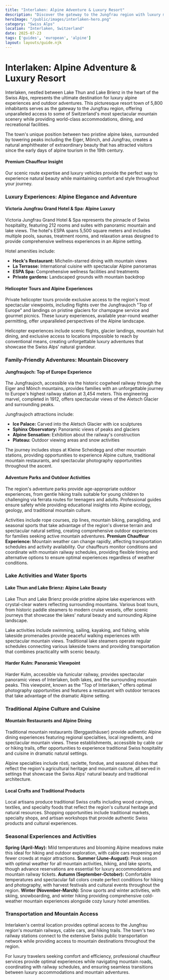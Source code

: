 ```yaml
---
title: "Interlaken: Alpine Adventure & Luxury Resort"
description: "Discover the gateway to the Jungfrau region with luxury mountain resorts, helicopter tours, the Top of Europe experience, and breathtaking Alpine scenery."
heroImage: "/public/images/interlaken-hero.png"
category: "Swiss Alps"
location: "Interlaken, Switzerland"
date: 2025-07-23
tags: ['guides', 'european', 'alpine']
layout: layouts/guide.njk
---
```


# Interlaken: Alpine Adventure & Luxury Resort

Interlaken, nestled between Lake Thun and Lake Brienz in the heart of the Swiss Alps, represents the ultimate destination for luxury alpine experiences and outdoor adventures. This picturesque resort town of 5,800 inhabitants serves as the gateway to the Jungfrau region, offering unparalleled access to some of Switzerland's most spectacular mountain scenery while providing world-class accommodations, dining, and recreational facilities.

The town's unique position between two pristine alpine lakes, surrounded by towering peaks including the Eiger, Mönch, and Jungfrau, creates a natural amphitheater of extraordinary beauty that has attracted visitors since the early days of alpine tourism in the 19th century.

<div class="premium-insight">
<h4>Premium Chauffeur Insight</h4>
<p>Our scenic route expertise and luxury vehicles provide the perfect way to experience natural beauty while maintaining comfort and style throughout your journey.</p>
</div>


### Luxury Experiences: Alpine Elegance and Adventure


#### Victoria Jungfrau Grand Hotel & Spa: Alpine Luxury

Victoria Jungfrau Grand Hotel & Spa represents the pinnacle of Swiss hospitality, featuring 212 rooms and suites with panoramic mountain and lake views. The hotel's ESPA spans 5,500 square meters and includes multiple pools, saunas, treatment rooms, and relaxation areas designed to provide comprehensive wellness experiences in an Alpine setting.

Hotel amenities include:

  * **Heck's Restaurant:** Michelin-starred dining with mountain views
  * **La Terrasse:** International cuisine with spectacular Alpine panoramas
  * **ESPA Spa:** Comprehensive wellness facilities and treatments
  * **Private gardens:** Landscaped grounds with mountain backdrop


#### Helicopter Tours and Alpine Experiences

Private helicopter tours provide exclusive access to the region's most spectacular viewpoints, including flights over the Jungfraujoch "Top of Europe" and landings on pristine glaciers for champagne service and gourmet picnics. These luxury experiences, available year-round weather permitting, offer unparalleled perspectives of the Alpine landscape.

Helicopter experiences include scenic flights, glacier landings, mountain hut dining, and exclusive access to locations impossible to reach by conventional means, creating unforgettable luxury adventures that showcase the Swiss Alps' natural grandeur.


### Family-Friendly Adventures: Mountain Discovery


#### Jungfraujoch: Top of Europe Experience

The Jungfraujoch, accessible via the historic cogwheel railway through the Eiger and Mönch mountains, provides families with an unforgettable journey to Europe's highest railway station at 3,454 meters. This engineering marvel, completed in 1912, offers spectacular views of the Aletsch Glacier and surrounding peaks.

Jungfraujoch attractions include:

  * **Ice Palace:** Carved into the Aletsch Glacier with ice sculptures
  * **Sphinx Observatory:** Panoramic views of peaks and glaciers
  * **Alpine Sensation:** Exhibition about the railway's construction
  * **Plateau:** Outdoor viewing areas and snow activities

The journey includes stops at Kleine Scheidegg and other mountain stations, providing opportunities to experience Alpine culture, traditional mountain restaurants, and spectacular photography opportunities throughout the ascent.


#### Adventure Parks and Outdoor Activities

The region's adventure parks provide age-appropriate outdoor experiences, from gentle hiking trails suitable for young children to challenging via ferrata routes for teenagers and adults. Professional guides ensure safety while providing educational insights into Alpine ecology, geology, and traditional mountain culture.

Activities include rope courses, zip lines, mountain biking, paragliding, and seasonal sports that take advantage of the region's diverse terrain and spectacular natural setting, creating comprehensive outdoor experiences for families seeking active mountain adventures.
**Premium Chauffeur Experience:** Mountain weather can change rapidly, affecting transportation schedules and activity availability. Our chauffeurs monitor conditions and coordinate with mountain railway schedules, providing flexible timing and alternative options to ensure optimal experiences regardless of weather conditions.


### Lake Activities and Water Sports


#### Lake Thun and Lake Brienz: Alpine Lake Beauty

Lake Thun and Lake Brienz provide pristine alpine lake experiences with crystal-clear waters reflecting surrounding mountains. Various boat tours, from historic paddle steamers to modern cruise vessels, offer scenic journeys that showcase the lakes' natural beauty and surrounding Alpine landscape.

Lake activities include swimming, sailing, kayaking, and fishing, while lakeside promenades provide peaceful walking experiences with spectacular mountain views. Traditional lake steamers operate regular schedules connecting various lakeside towns and providing transportation that combines practicality with scenic beauty.


#### Harder Kulm: Panoramic Viewpoint

Harder Kulm, accessible via funicular railway, provides spectacular panoramic views of Interlaken, both lakes, and the surrounding mountain peaks. This viewpoint, known as the "Top of Interlaken," offers optimal photography opportunities and features a restaurant with outdoor terraces that take advantage of the dramatic Alpine setting.


### Traditional Alpine Culture and Cuisine


#### Mountain Restaurants and Alpine Dining

Traditional mountain restaurants (Berggasthäuser) provide authentic Alpine dining experiences featuring regional specialties, local ingredients, and spectacular mountain views. These establishments, accessible by cable car or hiking trails, offer opportunities to experience traditional Swiss hospitality and cuisine in dramatic natural settings.

Alpine specialties include rösti, raclette, fondue, and seasonal dishes that reflect the region's agricultural heritage and mountain culture, all served in settings that showcase the Swiss Alps' natural beauty and traditional architecture.


#### Local Crafts and Traditional Products

Local artisans produce traditional Swiss crafts including wood carvings, textiles, and specialty foods that reflect the region's cultural heritage and natural resources. Shopping opportunities include traditional markets, specialty shops, and artisan workshops that provide authentic Swiss products and cultural experiences.


### Seasonal Experiences and Activities
**Spring (April-May):** Mild temperatures and blooming Alpine meadows make this ideal for hiking and outdoor exploration, with cable cars reopening and fewer crowds at major attractions.
**Summer (June-August):** Peak season with optimal weather for all mountain activities, hiking, and lake sports, though advance reservations are essential for luxury accommodations and mountain railway tickets.
**Autumn (September-October):** Comfortable temperatures and spectacular fall colors create perfect conditions for hiking and photography, with harvest festivals and cultural events throughout the region.
**Winter (November-March):** Snow sports and winter activities, with skiing, snowboarding, and winter hiking providing comprehensive cold-weather mountain experiences alongside cozy luxury hotel amenities.


### Transportation and Mountain Access

Interlaken's central location provides optimal access to the Jungfrau region's mountain railways, cable cars, and hiking trails. The town's two railway stations connect to the extensive Swiss public transportation network while providing access to mountain destinations throughout the region.

For luxury travelers seeking comfort and efficiency, professional chauffeur services provide optimal experiences while navigating mountain roads, coordinating with railway schedules, and ensuring seamless transitions between luxury accommodations and mountain adventures.

